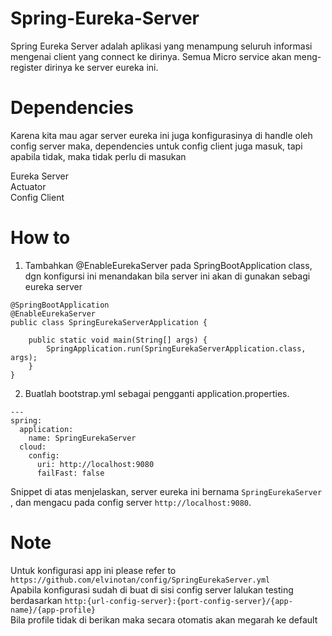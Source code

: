 # Spring-Eureka-Server
Spring Eureka Server adalah aplikasi yang menampung seluruh informasi mengenai client yang connect ke dirinya. Semua Micro service akan meng-register dirinya ke server eureka ini. 

# Dependencies
Karena kita mau agar server eureka ini juga konfigurasinya di handle oleh config server maka, dependencies untuk config client juga masuk, tapi apabila tidak, maka tidak perlu di masukan</br>

Eureka Server</br>
Actuator</br>
Config Client</br>

# How to
1. Tambahkan @EnableEurekaServer pada SpringBootApplication class, dgn konfigursi ini menandakan bila server ini akan di gunakan sebagi eureka server</br>
```
@SpringBootApplication
@EnableEurekaServer
public class SpringEurekaServerApplication {

	public static void main(String[] args) {
		SpringApplication.run(SpringEurekaServerApplication.class, args);
	}
}
```
2. Buatlah bootstrap.yml sebagai pengganti application.properties.</br> 
```
---
spring:
  application:
    name: SpringEurekaServer
  cloud:
    config:
      uri: http://localhost:9080
      failFast: false

```
Snippet di atas menjelaskan, server eureka ini bernama ```SpringEurekaServer``` , dan mengacu pada config server ```http://localhost:9080```.

# Note
Untuk konfigurasi app ini please refer to ```https://github.com/elvinotan/config/SpringEurekaServer.yml``` </br>
Apabila konfigurasi sudah di buat di sisi config server lalukan testing berdasarkan ```http:{url-config-server}:{port-config-server}/{app-name}/{app-profile}```</br>
Bila profile tidak di berikan maka secara otomatis akan megarah ke default
